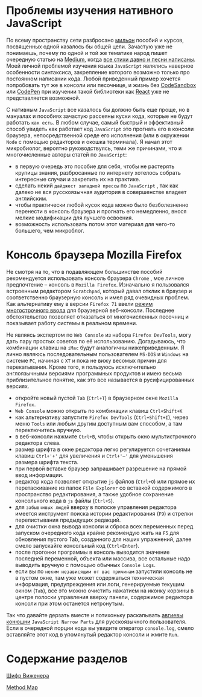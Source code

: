 # Проблемы изучения нативного JavaScript

По всему пространству сети разбросано [мильон](http://wikireality.ru/wiki/Over_9000) пособий и курсов, посвященных одной казалось бы общей цели. Зачастую уже не понимаешь, почему по одной и той же тематике народ пишет очередную статью на [Medium](https://medium.com/), когда [все стихи давно и песни написаны](https://www.youtube.com/watch?v=AlYFjxY5EPM). Моей личной проблемой изучения языка `JavaScript` являлись наверное особенности синтаксиса, закрепление которого возможно только про постоянном написании кода. Любой приведенный пример хочется попробовать тут же в консоли или песочнице, и жизнь без [CodeSandbox](https://codesandbox.io/) или [CodePen](https://codepen.io/) при изучении такой библиотеки как [React](https://reactjs.org/) уже не представляется возможной.

С нативным `JavaScript` все казалось бы должно быть еще проще, но в мануалах и пособиях зачастую рассеяны куски кода, которые не будут работать `как есть`. В любом случае, самый быстрый и эффективный способ увидеть как работает код `JavaScript` это прогнать его в консоли браузера, непосредственной среде его исполнения (или в окружении `Node` с помощью редакторов и окошка терминала). Я начал этот микробиолог, вероятно руководствуясь, теми же причинами, что и многочисленные авторы статей по `JavaScript`:

- в первую очередь это пособие для себя, чтобы не растерять крупицы знания, разбросанные по интернету хотелось собрать интересные случаи и закрепить их на практике.
- сделать некий `дайджест западной прессы` по `JavaScript` , так как далеко не вся русскоязычная аудитория в совершенстве владеет английским.
- чтобы практически любой кусок кода можно было безболезненно перенести в консоль браузера и прогнать его немедленно, внося мелкие модификации для лучшего освоения.
- возможность использовать потом этот материал для чего-то большего, чем микроблог.



# Консоль браузера Mozilla Firefox

Не смотря на то, что в подавляющем большинстве пособий рекомендуется использовать консоль браузера `Chrome` , мое личное предпочтение – консоль в `Mozilla Firefox`. Изначально я пользовался встроенным редактором `Scratchpad`, который давал отклик в браузер и соответственно браузерную консоль и имел ряд очевидных проблем. Как альтернативу ему в версии `Firefox 71` ввели [режим многострочного ввода](https://developer.mozilla.org/en-US/docs/Tools/Web_Console/The_command_line_interpreter#Multi-line_mode) для браузерной веб-консоли. Последнее обстоятельство позволяет отказаться от многочисленных песочниц и показывает работу системы в реальном времени.

Не являясь экспертом по `Web Console` из набора `Firefox DevTools`, могу дать пару простых советов по её использованию. Догадываюсь, что комбинации клавиш на `iMac` будут аналогичны нижеприведенным. Я лично являюсь последовательным пользователем `MS-DOS` и `Windows` на системе `PC`, начиная с `XT` и пока не вижу весомых причин для перекатывания. Кроме того, я пользуюсь исключительно англоязычными версиями программных продуктов и имею весьма приблизительное понятие, как это все называется в русифицированных версиях.

- откройте новый пустой `Tab` (`Ctrl+T`) в браузерном окне `Mozilla Firefox`.
- `Web Console` можно открыть по комбинации клавиш `Ctrl+Shift+K`
- как альтернативу запустите `Firefox DevTools` (`Ctrl+Shift+I`), через меню `Tools` или любым другим доступным вам способом, а там переключитесь вручную.
- в веб-консоли нажмите `Ctrl+B`, чтобы открыть окно мультистрочного редактора слева.
- размер шрифта в окне редактора легко регулируется сочетаниями клавиш `Ctrl+'+'` для увеличения и `Ctrl+'–'` для уменьшения размера шрифта текста.
- при первой вставке браузер запрашивает разрешение на прямой ввод информации.
- редактор кода позволяет открытие `js` файлов (`Ctrl+O`) или прямое их перетаскивание из папок `File Explorer` со вставкой содержимого в пространство редактирования, а также удобное сохранение консольного кода в `js` файлы (`Ctrl+S`).
- для `забывчивых людей` вверху в полоске управления редактора имеется инструмент поиска истории редактирования (`F9`) и стрелки перелистывания предыдущих редакций.
- для очистки окна вывода консоли и сброса всех переменных перед запуском очередного кода крайне рекомендую жать на `F5` для обновления пустого Tab, созданного для наших упражнений, далее смело запускайте консольный код (`Ctrl+Enter`).
- после прогонки программы в консоль выводится значение последней переменной, объекта или массива, все остальные надо выводить вручную с помощью обычных `Console Logs`.
- если вы по `неким независящим от вас причинам` запустили консоль не в пустом окне, там уже может содержаться техническая информация, предупреждения или логи, генерируемые текущим окном (`Tab`), все это можно очистить нажатием на иконку корзины в центре полоски управления вверху панели, содержимое редактора консоли при этом останется нетронутым.

Так что давайте дерзать вместе и потихоньку раскапывать [авгиевы конюшни](https://ru.wiktionary.org/wiki/%D0%B0%D0%B2%D0%B3%D0%B8%D0%B5%D0%B2%D1%8B_%D0%BA%D0%BE%D0%BD%D1%8E%D1%88%D0%BD%D0%B8) `JavaScript Narrow Parts` для русскоязычного пользователя. Если в очередной порции кода вы увидите оператор `console.log`, смело вставляйте этот код в упомянутый редактор консоли и жмите `Run`.



# Содержание разделов

[Шифр Виженера](./01_Chiffre_de_Vigenère.md)

[Method Map](./02_Method_Map.md)



